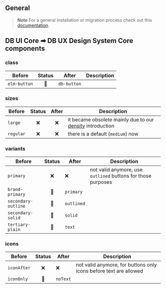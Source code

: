 <!--
SPDX-FileCopyrightText: 2025 DB Systel GmbH

SPDX-License-Identifier: Apache-2.0
-->

## General

> **Note**
> For a general installation or migration process check out this [documentation](https://www.npmjs.com/package/@db-ux/core-components).

## DB UI Core ➡ DB UX Design System Core components

### class

| Before       | Status | After       | Description |
| ------------ | :----: | ----------- | ----------- |
| `elm-button` |   🔁   | `db-button` |             |

### sizes

| Before    | Status | After | Description                                                                                                                                                                                   |
| --------- | :----: | :---: | --------------------------------------------------------------------------------------------------------------------------------------------------------------------------------------------- |
| `large`   |   ❌   |  ❌   | it became obsolete mainly due to our [density](https://marketingportal.extranet.deutschebahn.com/marketingportal/Design-Anwendungen/db-ux-design-system-v3/principles/densities) introduction |
| `regular` |   ❌   |  ❌   | there is a default (`medium`) now                                                                                                                                                             |

### variants

| Before              | Status | After      | Description                                                  |
| ------------------- | :----: | ---------- | ------------------------------------------------------------ |
| `primary`           |   ❌   | ❌         | not valid anymore, use `outlined` buttons for those purposes |
| `brand-primary`     |   🔁   | `primary`  |                                                              |
| `secondary-outline` |   🔁   | `outlined` |                                                              |
| `secondary-solid`   |   🔁   | `solid`    |                                                              |
| `tertiary-plain`    |   🔁   | `text`     |                                                              |

### icons

| Before      | Status | After    | Description                                                       |
| ----------- | :----: | -------- | ----------------------------------------------------------------- |
| `iconAfter` |   ❌   | ❌       | not valid anymore, for buttons only icons before text are allowed |
| `iconOnly`  |   🔁   | `noText` |                                                                   |
